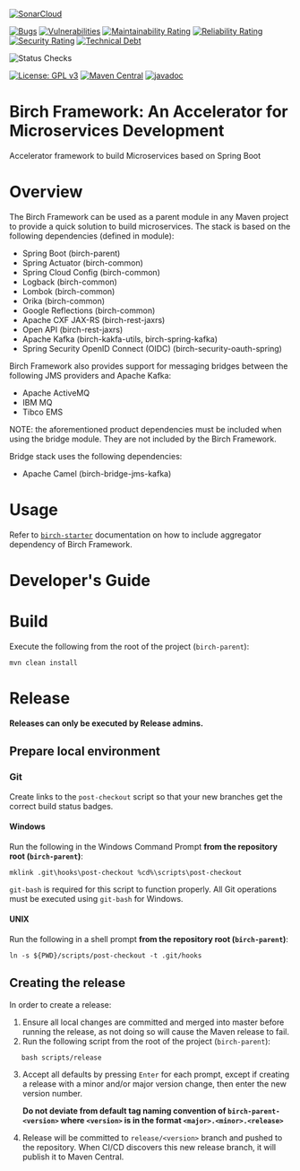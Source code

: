 [![SonarCloud](https://sonarcloud.io/images/project_badges/sonarcloud-black.svg)](https://sonarcloud.io/dashboard?id=org.birchframework%3Abirch-parent)

[![Bugs](https://sonarcloud.io/api/project_badges/measure?project=org.birchframework%3Abirch-parent&metric=bugs)](https://sonarcloud.io/dashboard?id=org.birchframework%3Abirch-parent)
[![Vulnerabilities](https://sonarcloud.io/api/project_badges/measure?project=org.birchframework%3Abirch-parent&metric=vulnerabilities)](https://sonarcloud.io/dashboard?id=org.birchframework%3Abirch-parent)
[![Maintainability Rating](https://sonarcloud.io/api/project_badges/measure?project=org.birchframework%3Abirch-parent&metric=sqale_rating)](https://sonarcloud.io/dashboard?id=org.birchframework%3Abirch-parent)
[![Reliability Rating](https://sonarcloud.io/api/project_badges/measure?project=org.birchframework%3Abirch-parent&metric=reliability_rating)](https://sonarcloud.io/dashboard?id=org.birchframework%3Abirch-parent)
[![Security Rating](https://sonarcloud.io/api/project_badges/measure?project=org.birchframework%3Abirch-parent&metric=security_rating)](https://sonarcloud.io/dashboard?id=org.birchframework%3Abirch-parent)
[![Technical Debt](https://sonarcloud.io/api/project_badges/measure?project=org.birchframework%3Abirch-parent&metric=sqale_index)](https://sonarcloud.io/dashboard?id=org.birchframework%3Abirch-parent)

![Status Checks](https://img.shields.io/github/checks-status/birch-framework/birch-parent/HEAD?style=plastic)

[![License: GPL v3](https://img.shields.io/badge/License-GPLv3-blue.svg)](https://www.gnu.org/licenses/gpl-3.0)
[![Maven Central](https://img.shields.io/maven-central/v/org.birchframework/birch-parent.svg?label=Maven%20Central)](https://search.maven.org/search?q=g:%22org.birchframework%22)
[![javadoc](https://javadoc.io/badge2/org.birchframework/birch-parent/javadoc.svg)](https://javadoc.io/doc/org.birchframework)
# Birch Framework: An Accelerator for Microservices Development
Accelerator framework to build Microservices based on Spring Boot

# Overview
The Birch Framework can be used as a parent module in any Maven project to provide a quick solution to build microservices.  The stack is based on the
following dependencies (defined in module):

* Spring Boot (birch-parent)
* Spring Actuator (birch-common)
* Spring Cloud Config (birch-common)
* Logback (birch-common)
* Lombok (birch-common)
* Orika (birch-common)
* Google Reflections (birch-common)
* Apache CXF JAX-RS (birch-rest-jaxrs)
* Open API (birch-rest-jaxrs)
* Apache Kafka (birch-kakfa-utils, birch-spring-kafka)
* Spring Security OpenID Connect (OIDC) (birch-security-oauth-spring)

Birch Framework also provides support for messaging bridges between the following JMS providers and Apache Kafka:

* Apache ActiveMQ
* IBM MQ
* Tibco EMS

NOTE: the aforementioned product dependencies must be included when using the bridge module.  They are not included by the Birch Framework.

Bridge stack uses the following dependencies:

* Apache Camel (birch-bridge-jms-kafka)

# Usage
Refer to [`birch-starter`](birch-starter/README.md) documentation on how to include aggregator dependency of Birch Framework.

# Developer's Guide

# Build
Execute the following from the root of the project (`birch-parent`):

    mvn clean install

# Release

**Releases can only be executed by Release admins.**

## Prepare local environment
### Git

Create links to the `post-checkout` script so that your new branches get the correct build status badges.
#### Windows
Run the following in the Windows Command Prompt **from the repository root (`birch-parent`)**:

    mklink .git\hooks\post-checkout %cd%\scripts\post-checkout

`git-bash` is required for this script to function properly.  All Git operations must be executed using `git-bash` for Windows.
#### UNIX
Run the following in a shell prompt **from the repository root (`birch-parent`)**:

    ln -s ${PWD}/scripts/post-checkout -t .git/hooks

## Creating the release
In order to create a release:
1. Ensure all local changes are committed and merged into master before running the release, as not doing so will cause the Maven release to fail.
2. Run the following script from the root of the project (`birch-parent`):
```
   bash scripts/release
```
3. Accept all defaults by pressing `Enter` for each prompt, except if creating a release with a minor and/or major version change, then enter the new version number.

   **Do not deviate from default tag naming convention of `birch-parent-<version>` where `<version>` is in the format `<major>.<minor>.<release>`**

4. Release will be committed to `release/<version>` branch and pushed to the repository.  When CI/CD discovers this new release branch, it will publish it to Maven Central.
